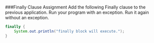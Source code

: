 <!--djw:done-->
###Finally Clause Assignment
Add the following Finally clause to the previous application. Run your program with an exception. Run it again without an exception.

```java
finally {
    System.out.println("finally block will execute.");
}
```

